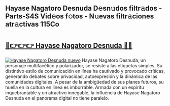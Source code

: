 ## Hayase Nagatoro Desnuda D𝚎sn𝚞dos filtr𝚊dos - Parts-S4S Vid𝚎os f𝚘tos - N𝚞evas filtr𝚊ciones atr𝚊ctivas 115Co

# <h2><a href="http://mb8w71.tromn.icu/?c=Hayase+Nagatoro+Desnuda">🔗👉👉👉 Hayase Nagatoro Desnuda 🔗🔗</a></h2>

[![Hayase Nagatoro Desnuda nuevo](https://i.imgur.com/pEAQMta.gif)](http://mb8w71.tromn.icu/?c=Hayase+Nagatoro+Desnuda)
Hayase Nagatoro Desnuda, un personaje multifacético y polarizador, se resiste a las etiquetas simples. Su distintivo estilo de comunicación en línea ha cautivado y provocado críticas, generando debates sobre privacidad, autoexpresión y la dinámica de las comunidades digitales. A pesar de la ambigüedad de sus planes futuros, su huella en la cultura en línea es imborrable. Armada con un espíritu inquebrantable y un atractivo innegable, la influencia de Hayase Nagatoro Desnuda en el panorama digital no tiene paralelo.
